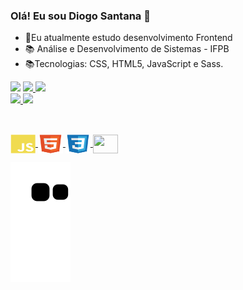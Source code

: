 ### Olá! Eu sou Diogo Santana 👋
<ul>
<li>🌱Eu atualmente estudo desenvolvimento Frontend
<li>📚 Análise e Desenvolvimento de Sistemas - IFPB   
<li>📚Tecnologias: CSS, HTML5, JavaScript e Sass.
</ul>
<div>
   <a href="https://mail.google.com/mail/u/0/" target="_blank"><img src=https://img.shields.io/badge/Gmail-D14836?style=for-the-badge&logo=gmail&logoColor=white></a>  
   <a href="https://www.instagram.com/diogosantanaf2/" target="_blank"><img src=https://img.shields.io/badge/Instagram-E4405F?style=for-the-badge&logo=instagram&logoColor=white>
  </a> 
  <a href="https://www.linkedin.com/in/diogo-santana-freitas-78852321b" target="_blank"><img src=https://img.shields.io/badge/LinkedIn-0077B5?style=for-the-badge&logo=linkedin&logoColor=white>
  </a> 
</div> 
<div>
  <a href="https://github.com/rafaballerini">
  <img height="140em" src="https://github-readme-stats.vercel.app/api?username=dxxiogo&show_icons=true&theme=dracula&include_all_commits=true&count_private=true"/>
  <img height="140em" src="https://github-readme-stats.vercel.app/api/top-langs/?username=dxxiogo&layout=compact&langs_count=7&theme=dracula"/>
</div>
  
  ##
  
  <div style="display: inline_block"><br>
  <img align="center" alt="Js" height="30" width="40" src="https://raw.githubusercontent.com/devicons/devicon/master/icons/javascript/javascript-plain.svg">
  <img align="center" alt="HTML" height="30" width="40" src="https://raw.githubusercontent.com/devicons/devicon/master/icons/html5/html5-original.svg">
  <img align="center" alt="CSS" height="30" width="40" src="https://raw.githubusercontent.com/devicons/devicon/master/icons/css3/css3-original.svg">
  <img align="center" height="30" width="40" src="https://icongr.am/devicon/sass-original.svg?size=128&color=currentColor" />
</div>
  
  ![Snake animation](https://github.com/dxxiogo/dxxiogo/blob/output/github-contribution-grid-snake.svg)
